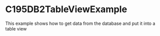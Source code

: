 # C195DB2TableViewExample
This example shows how to get data from the database and put it into a table view
